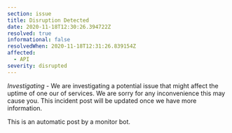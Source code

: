 ```yaml
---
section: issue
title: Disruption Detected
date: 2020-11-18T12:30:26.394722Z
resolved: true
informational: false
resolvedWhen: 2020-11-18T12:31:26.839154Z
affected:
  - API
severity: disrupted
---
```

*Investigating* - We are investigating a potential issue that might affect the uptime of one our of services. We are sorry for any inconvenience this may cause you. This incident post will be updated once we have more information.

This is an automatic post by a monitor bot.
        